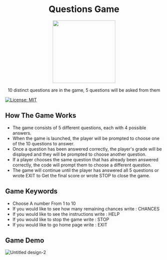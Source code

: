 <div style="text-align:center;">
 
</div>

<h1 align="center">Questions Game</h1>
<p align="center">
<img src="https://i.ibb.co/PcDgJL7/logo.png" width="200"height="200"/>
    <p align="center">   
10 distinct questions are in the game, 5 questions will be asked from them
    </p>
</p>

[![License: MIT](https://img.shields.io/badge/License-MIT-yellow.svg)](https://opensource.org/licenses/MIT)
## How The Game Works

- The game consists of 5 different questions, each with 4 possible answers.
- When the game is launched, the player will be prompted to choose one of the 10 questions to answer.
- Once a question has been answered correctly, the player's grade will be displayed and they will be prompted to choose another question.
- If a player chooses the same question that has already been answered correctly, the code will prompt them to choose a different question.
- The game will continue until the player has answered all 5 questions or wrote EXIT to Get the final score or wrote STOP to close the game.

## Game Keywords

- Choose A number From 1 to 10
- If you would like to see how many remaining chances write : CHANCES
- If you would like to see the instructions write : HELP
- If you would like to stop the game write : STOP
- If you would like to go home page write : EXIT

## Game Demo
![Untitled design-2](https://user-images.githubusercontent.com/96571298/230610811-9f65013e-87e3-4226-a666-5fcbab1d63d5.gif)


